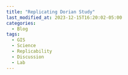 ```yaml
---
title: "Replicating Dorian Study"
last_modified_at: 2023-12-15T16:20:02-05:00
categories:
  - Blog
tags:
  - GIS
  - Science
  - Replicability
  - Discussion
  - Lab
---
```





